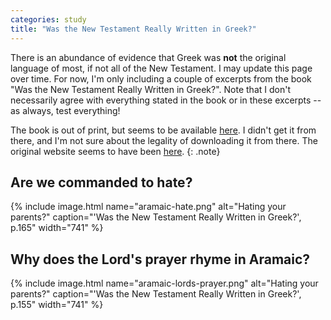 ```yaml
---
categories: study
title: "Was the New Testament Really Written in Greek?"
---
```


There is an abundance of evidence that Greek was **not** the original language of most, if not all of the New Testament. I may update this page over time. For now, I'm only including a couple of excerpts from the book "Was the New Testament Really Written in Greek?". Note that I don't necessarily agree with everything stated in the book or in these excerpts -- as always, test everything!

The book is out of print, but seems to be available [here](https://archive.org/details/WastheNewTestamentReallyWritteninGreek1e). I didn't get it from there, and I'm not sure about the legality of downloading it from there. The original website seems to have been [here](https://web.archive.org/web/20090316103840/http://www.aramaicpeshitta.com/downloadbook.htm).
{: .note}

## Are we commanded to hate?

{% include image.html name="aramaic-hate.png" alt="Hating your parents?" caption="'Was the New Testament Really Written in Greek?', p.165" width="741" %}

## Why does the Lord's prayer rhyme in Aramaic?

{% include image.html name="aramaic-lords-prayer.png" alt="Hating your parents?" caption="'Was the New Testament Really Written in Greek?', p.155" width="741" %}
